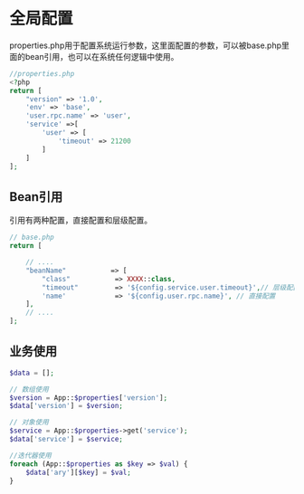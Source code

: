 # 全局配置

properties.php用于配置系统运行参数，这里面配置的参数，可以被base.php里面的bean引用，也可以在系统任何逻辑中使用。

```php
//properties.php
<?php
return [
    "version" => '1.0',
    'env' => 'base',
    'user.rpc.name' => 'user',
    'service' =>[
        'user' => [
            'timeout' => 21200
        ]
    ]
];
```

## Bean引用

引用有两种配置，直接配置和层级配置。

```php
// base.php
return [

    // ....
    "beanName"           => [
        "class"           => XXXX::class,
        "timeout"         => '${config.service.user.timeout}',// 层级配置
        'name'            => '${config.user.rpc.name}', // 直接配置
    ],
    // ....
];
```

## 业务使用

```php
$data = [];

// 数组使用
$version = App::$properties['version'];
$data['version'] = $version;

// 对象使用
$service = App::$properties->get('service');
$data['service'] = $service;

//迭代器使用
foreach (App::$properties as $key => $val) {
    $data['ary'][$key] = $val;
}
```



